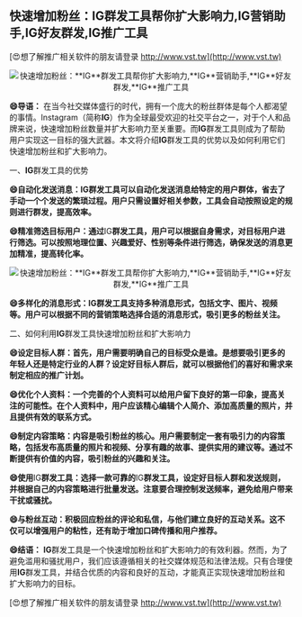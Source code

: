 ## **快速增加粉丝：**IG**群发工具帮你扩大影响力,**IG**营销助手,**IG**好友群发,**IG**推广工具**

[😍想了解推广相关软件的朋友请登录 http://www.vst.tw](http://www.vst.tw)

 <center><img src="https://vst.tw/MP4/tuiguang/png/3.png" alt="快速增加粉丝：**IG**群发工具帮你扩大影响力,**IG**营销助手,**IG**好友群发,**IG**推广工具"></center>

**😄导语：**
在当今社交媒体盛行的时代，拥有一个庞大的粉丝群体是每个人都渴望的事情。Instagram（简称**IG**）作为全球最受欢迎的社交平台之一，对于个人和品牌来说，快速增加粉丝数量并扩大影响力至关重要。而**IG**群发工具则成为了帮助用户实现这一目标的强大武器。本文将介绍**IG**群发工具的优势以及如何利用它们快速增加粉丝和扩大影响力。

一、**IG**群发工具的优势

**😄自动化发送消息：**IG**群发工具可以自动化发送消息给特定的用户群体，省去了手动一个个发送的繁琐过程。用户只需设置好相关参数，工具会自动按照设定的规则进行群发，提高效率。**

**😄精准筛选目标用户：通过**IG**群发工具，用户可以根据自身需求，对目标用户进行筛选。可以按照地理位置、兴趣爱好、性别等条件进行筛选，确保发送的消息更加精准，提高转化率。**

 <center><img src="https://vst.tw/MP4/tuiguang/png/5.png" alt="快速增加粉丝：**IG**群发工具帮你扩大影响力,**IG**营销助手,**IG**好友群发,**IG**推广工具"></center>

**😄多样化的消息形式：**IG**群发工具支持多种消息形式，包括文字、图片、视频等。用户可以根据不同的营销策略选择合适的消息形式，吸引更多的粉丝关注。**

二、如何利用**IG**群发工具快速增加粉丝和扩大影响力

**😄设定目标人群：首先，用户需要明确自己的目标受众是谁。是想要吸引更多的年轻人还是特定行业的人群？设定好目标人群后，就可以根据他们的喜好和需求来制定相应的推广计划。**

**😄优化个人资料：一个完善的个人资料可以给用户留下良好的第一印象，提高关注的可能性。在个人资料中，用户应该精心编辑个人简介、添加高质量的照片，并且提供有效的联系方式。**

**😄制定内容策略：内容是吸引粉丝的核心。用户需要制定一套有吸引力的内容策略，包括发布高质量的照片和视频、分享有趣的故事、提供实用的建议等。通过不断提供有价值的内容，吸引粉丝的兴趣和关注。**

**😄使用**IG**群发工具：选择一款可靠的**IG**群发工具，设定好目标人群和发送规则，并根据自己的内容策略进行批量发送。注意要合理控制发送频率，避免给用户带来干扰或骚扰。**

**😄与粉丝互动：积极回应粉丝的评论和私信，与他们建立良好的互动关系。这不仅可以增强用户的粘性，还有助于增加口碑传播和用户推荐。**

**😄结语：**
**IG**群发工具是一个快速增加粉丝和扩大影响力的有效利器。然而，为了避免滥用和骚扰用户，我们应该遵循相关的社交媒体规范和法律法规。只有合理使用**IG**群发工具，并结合优质的内容和良好的互动，才能真正实现快速增加粉丝和扩大影响力的目标。

[😍想了解推广相关软件的朋友请登录 http://www.vst.tw](http://www.vst.tw)



